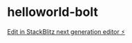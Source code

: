 # helloworld-bolt

[Edit in StackBlitz next generation editor ⚡️](https://stackblitz.com/~/github.com/youflixqa/helloworld-bolt)